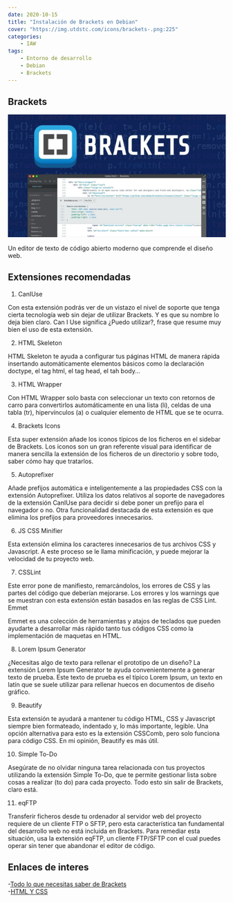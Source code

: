 ```yaml
---
date: 2020-10-15
title: "Instalación de Brackets en Debian"
cover: "https://img.utdstc.com/icons/brackets-.png:225"
categories: 
    - IAW
tags:
    - Entorno de desarrollo
    - Debian
    - Brackets
---
```


## Brackets

![Brackets icon](../static/logos/maxresdefault.jpg "Brackets Icon")

Un editor de texto de código abierto moderno que comprende el diseño web.

## Extensiones recomendadas

1. CanIUse

Con esta extensión podrás ver de un vistazo el nivel de soporte que tenga cierta tecnología web sin dejar de utilizar Brackets. Y es que su nombre lo deja bien claro. Can I Use significa ¿Puedo utilizar?, frase que resume muy bien el uso de esta extensión. 

2. HTML Skeleton

HTML Skeleton te ayuda a configurar tus páginas HTML de manera rápida insertando automáticamente elementos básicos como la declaración doctype, el tag html, el tag head, el tah body...

3. HTML Wrapper

Con HTML Wrapper solo basta con seleccionar un texto con retornos de carro para convertirlos automáticamente en una lista (li), celdas de una tabla (tr), hipervínculos (a) o cualquier elemento de HTML que se te ocurra.

4. Brackets Icons

Esta super extensión añade los iconos típicos de los ficheros en el sidebar de Brackets. Los iconos son un gran referente visual para identificar de manera sencilla la extensión de los ficheros de un directorio y sobre todo, saber cómo hay que tratarlos.

5. Autoprefixer

Añade prefijos automática e inteligentemente a las propiedades CSS con la extensión Autoprefixer. Utiliza los datos relativos al soporte de navegadores de la extensión CanIUse para decidir si debe poner un prefijo para el navegador o no. Otra funcionalidad destacada de esta extensión es que elimina los prefijos para proveedores innecesarios.

6. JS CSS Minifier

Esta extensión elimina los caracteres innecesarios de tus archivos CSS y Javascript. A este proceso se le llama minificación, y puede mejorar la velocidad de tu proyecto web.

7. CSSLint

Este error pone de manifiesto, remarcándolos, los errores de CSS y las partes del código que deberían mejorarse. Los errores y los warnings que se muestran con esta extensión están basados en las reglas de CSS Lint.
Emmet

Emmet es una colección de herramientas y atajos de teclados que pueden ayudarte a desarrollar más rápido tanto tus códigos CSS como la implementación de maquetas en HTML.

8. Lorem Ipsum Generator

¿Necesitas algo de texto para rellenar el prototipo de un diseño? La extensión Lorem Ipsum Generator te ayuda convenientemente a generar texto de prueba. Este texto de prueba es el típico Lorem Ipsum, un texto en latín que se suele utilizar para rellenar huecos en documentos de diseño gráfico.

9. Beautify

Esta extensión te ayudará a mantener tu código HTML, CSS y Javascript siempre bien formateado, indentado y, lo más importante, legible. Una opción alternativa para esto es la extensión CSSComb, pero solo funciona para código CSS. En mi opinión, Beautify es más útil.

10. Simple To-Do

Asegúrate de no olvidar ninguna tarea relacionada con tus proyectos utilizando la extensión Simple To-Do, que te permite gestionar lista sobre cosas a realizar (to do) para cada proyecto. Todo esto sin salir de Brackets, claro está.

11. eqFTP

Transferir ficheros desde tu ordenador al servidor web del proyecto requiere de un cliente FTP o SFTP, pero esta característica tan fundamental del desarrollo web no está incluida en Brackets. Para remediar esta situación, usa la extensión eqFTP, un cliente FTP/SFTP con el cual puedes operar sin tener que abandonar el editor de código. 

## Enlaces de interes

-[Todo lo que necesitas saber de Brackets](https://beatrizruizcorvillo.es/brackets-editor-html/)  
-[HTML Y CSS](https://www.w3.org/Style/Examples/011/firstcss.es.html)